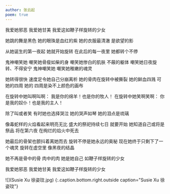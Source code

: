 ```yaml
---
author: 张云起
poem: true
---
```


我爱她邪恶 我爱她甘美
我爱这如鞭子样旋转的少女

她跳的舞是黑色 她的眼珠是血红的紫
她的衣服最清澈 是欲望的影

从她诞生的第一夜起 她就开始旋转
在此后的每一夜里 她都转个不停

鬼神嘲笑她 嘲笑她骨瘦如柴的身
嘲笑她惨白的肌肤 不蔽的躯体
嘲笑她日夜旋转、不得安宁
鬼神嘲笑她 嘲笑她稚嫩的魂灵

她转得很快 速度足令她自己分崩离析
她的骨肉在旋转中被撕裂
她的鲜血四溅 可她的四周 她的
四周是染不上颜色的画布

在旋转中她叫啊叫啊：
我是你的绵羊！也是你的牧人！
在旋转中她笑啊笑啊：
你是我的奴仆！也是我的主人！

除了叫或者笑 有时她也选择哭泣
她的哭声如琴 她的泪点是琉璃

像毒蛇样的火焰看起来明亮无比
盛大的祭祀持续七日 就要开始
她知道自己或将是祭品
将在第六夜 在绚烂的焰火中死去

她最后的骨架也颤抖着离她而去
旋转不停是她永远的奥秘
现在她终于只剩下了一个魂灵
旋转在虚空里 像黑夜的结晶

她不再是骨中的骨 肉中的肉
她是她自己 如鞭子样旋转的少女

我爱她邪恶 我爱她甘美
我爱这如鞭子样旋转的少女

![](Susie Xu 徐姿玟.jpg)
{:.caption.bottom.right.outside caption="Susie Xu 徐姿玟"}
